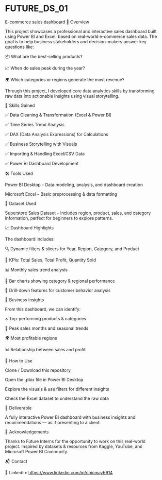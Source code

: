 # FUTURE_DS_01
E-commerce sales dashboard
📝 Overview

This project showcases a professional and interactive sales dashboard built using Power BI and Excel, based on real-world e-commerce sales data. The goal is to help business stakeholders and decision-makers answer key questions like:

📦 What are the best-selling products?

📈 When do sales peak during the year?

🌍 Which categories or regions generate the most revenue?

Through this project, I developed core data analytics skills by transforming raw data into actionable insights using visual storytelling.

🧠 Skills Gained

✅ Data Cleaning & Transformation (Excel & Power BI)

✅ Time Series Trend Analysis

✅ DAX (Data Analysis Expressions) for Calculations

✅ Business Storytelling with Visuals

✅ Importing & Handling Excel/CSV Data

✅ Power BI Dashboard Development

🛠 Tools Used

Power BI Desktop – Data modeling, analysis, and dashboard creation

Microsoft Excel – Basic preprocessing & data formatting

📂 Dataset Used

Superstore Sales Dataset – Includes region, product, sales, and category information, perfect for beginners to explore patterns.

📈 Dashboard Highlights

The dashboard includes:

🔍 Dynamic filters & slicers for Year, Region, Category, and Product

📌 KPIs: Total Sales, Total Profit, Quantity Sold

📊 Monthly sales trend analysis

📍 Bar charts showing category & regional performance

🎯 Drill-down features for customer behavior analysis

🎯 Business Insights

From this dashboard, we can identify:

🔝 Top-performing products & categories

📅 Peak sales months and seasonal trends

🌍 Most profitable regions

📊 Relationship between sales and profit

🚀 How to Use

Clone / Download this repository

Open the .pbix file in Power BI Desktop

Explore the visuals & use filters for different insights

Check the Excel dataset to understand the raw data

📌 Deliverable

A fully interactive Power BI dashboard with business insights and recommendations — as if presenting to a client.

🙌 Acknowledgements

Thanks to Future Interns for the opportunity to work on this real-world project. Inspired by datasets & resources from Kaggle, YouTube, and Microsoft Power BI Community.

📬 Contact

💼 LinkedIn: https://www.linkedin.com/in/chinmay6914
